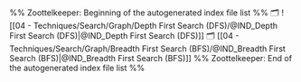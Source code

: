 %% Zoottelkeeper: Beginning of the autogenerated index file list  %%
🗂️ ![[04 - Techniques/Search/Graph/Depth First Search (DFS)/@IND_Depth First Search (DFS)|@IND_Depth First Search (DFS)]]
🗂️ [[04 - Techniques/Search/Graph/Breadth First Search (BFS)/@IND_Breadth First Search (BFS)|@IND_Breadth First Search (BFS)]]
%% Zoottelkeeper: End of the autogenerated index file list  %%
